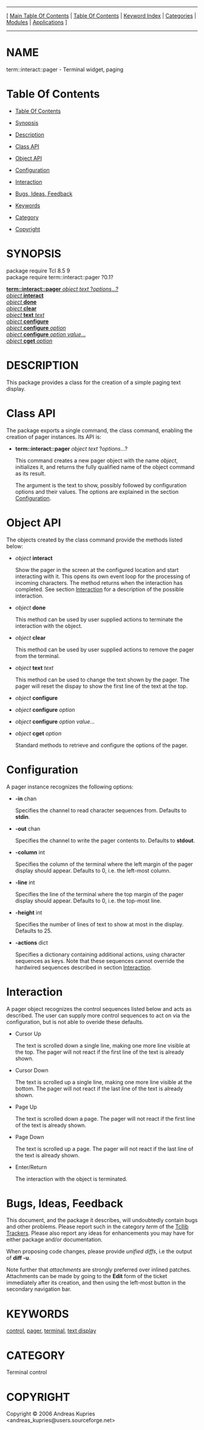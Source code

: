 
[//000000001]: # (term::interact::pager \- Terminal control)
[//000000002]: # (Generated from file 'ipager\.man' by tcllib/doctools with format 'markdown')
[//000000003]: # (Copyright &copy; 2006 Andreas Kupries <andreas\_kupries@users\.sourceforge\.net>)
[//000000004]: # (term::interact::pager\(n\) 0\.1 tcllib "Terminal control")

<hr> [ <a href="../../../../toc.md">Main Table Of Contents</a> &#124; <a
href="../../../toc.md">Table Of Contents</a> &#124; <a
href="../../../../index.md">Keyword Index</a> &#124; <a
href="../../../../toc0.md">Categories</a> &#124; <a
href="../../../../toc1.md">Modules</a> &#124; <a
href="../../../../toc2.md">Applications</a> ] <hr>

# NAME

term::interact::pager \- Terminal widget, paging

# <a name='toc'></a>Table Of Contents

  - [Table Of Contents](#toc)

  - [Synopsis](#synopsis)

  - [Description](#section1)

  - [Class API](#section2)

  - [Object API](#section3)

  - [Configuration](#section4)

  - [Interaction](#section5)

  - [Bugs, Ideas, Feedback](#section6)

  - [Keywords](#keywords)

  - [Category](#category)

  - [Copyright](#copyright)

# <a name='synopsis'></a>SYNOPSIS

package require Tcl 8\.5 9  
package require term::interact::pager ?0\.1?  

[__term::interact::pager__ *object* *text* ?*options*\.\.\.?](#1)  
[*object* __interact__](#2)  
[*object* __done__](#3)  
[*object* __clear__](#4)  
[*object* __text__ *text*](#5)  
[*object* __configure__](#6)  
[*object* __configure__ *option*](#7)  
[*object* __configure__ *option* *value*\.\.\.](#8)  
[*object* __cget__ *option*](#9)  

# <a name='description'></a>DESCRIPTION

This package provides a class for the creation of a simple paging text display\.

# <a name='section2'></a>Class API

The package exports a single command, the class command, enabling the creation
of pager instances\. Its API is:

  - <a name='1'></a>__term::interact::pager__ *object* *text* ?*options*\.\.\.?

    This command creates a new pager object with the name *object*,
    initializes it, and returns the fully qualified name of the object command
    as its result\.

    The argument is the text to show, possibly followed by configuration options
    and their values\. The options are explained in the section
    [Configuration](#section4)\.

# <a name='section3'></a>Object API

The objects created by the class command provide the methods listed below:

  - <a name='2'></a>*object* __interact__

    Show the pager in the screen at the configured location and start
    interacting with it\. This opens its own event loop for the processing of
    incoming characters\. The method returns when the interaction has completed\.
    See section [Interaction](#section5) for a description of the possible
    interaction\.

  - <a name='3'></a>*object* __done__

    This method can be used by user supplied actions to terminate the
    interaction with the object\.

  - <a name='4'></a>*object* __clear__

    This method can be used by user supplied actions to remove the pager from
    the terminal\.

  - <a name='5'></a>*object* __text__ *text*

    This method can be used to change the text shown by the pager\. The pager
    will reset the dispay to show the first line of the text at the top\.

  - <a name='6'></a>*object* __configure__

  - <a name='7'></a>*object* __configure__ *option*

  - <a name='8'></a>*object* __configure__ *option* *value*\.\.\.

  - <a name='9'></a>*object* __cget__ *option*

    Standard methods to retrieve and configure the options of the pager\.

# <a name='section4'></a>Configuration

A pager instance recognizes the following options:

  - __\-in__ chan

    Specifies the channel to read character sequences from\. Defaults to
    __stdin__\.

  - __\-out__ chan

    Specifies the channel to write the pager contents to\. Defaults to
    __stdout__\.

  - __\-column__ int

    Specifies the column of the terminal where the left margin of the pager
    display should appear\. Defaults to 0, i\.e\. the left\-most column\.

  - __\-line__ int

    Specifies the line of the terminal where the top margin of the pager display
    should appear\. Defaults to 0, i\.e\. the top\-most line\.

  - __\-height__ int

    Specifies the number of lines of text to show at most in the display\.
    Defaults to 25\.

  - __\-actions__ dict

    Specifies a dictionary containing additional actions, using character
    sequences as keys\. Note that these sequences cannot override the hardwired
    sequences described in section [Interaction](#section5)\.

# <a name='section5'></a>Interaction

A pager object recognizes the control sequences listed below and acts as
described\. The user can supply more control sequences to act on via the
configuration, but is not able to overide these defaults\.

  - Cursor Up

    The text is scrolled down a single line, making one more line visible at the
    top\. The pager will not react if the first line of the text is already
    shown\.

  - Cursor Down

    The text is scrolled up a single line, making one more line visible at the
    bottom\. The pager will not react if the last line of the text is already
    shown\.

  - Page Up

    The text is scrolled down a page\. The pager will not react if the first line
    of the text is already shown\.

  - Page Down

    The text is scrolled up a page\. The pager will not react if the last line of
    the text is already shown\.

  - Enter/Return

    The interaction with the object is terminated\.

# <a name='section6'></a>Bugs, Ideas, Feedback

This document, and the package it describes, will undoubtedly contain bugs and
other problems\. Please report such in the category *term* of the [Tcllib
Trackers](http://core\.tcl\.tk/tcllib/reportlist)\. Please also report any ideas
for enhancements you may have for either package and/or documentation\.

When proposing code changes, please provide *unified diffs*, i\.e the output of
__diff \-u__\.

Note further that *attachments* are strongly preferred over inlined patches\.
Attachments can be made by going to the __Edit__ form of the ticket
immediately after its creation, and then using the left\-most button in the
secondary navigation bar\.

# <a name='keywords'></a>KEYWORDS

[control](\.\./\.\./\.\./\.\./index\.md\#control),
[pager](\.\./\.\./\.\./\.\./index\.md\#pager),
[terminal](\.\./\.\./\.\./\.\./index\.md\#terminal), [text
display](\.\./\.\./\.\./\.\./index\.md\#text\_display)

# <a name='category'></a>CATEGORY

Terminal control

# <a name='copyright'></a>COPYRIGHT

Copyright &copy; 2006 Andreas Kupries <andreas\_kupries@users\.sourceforge\.net>
